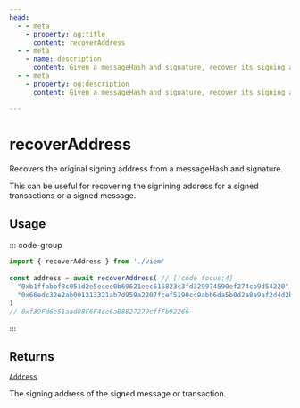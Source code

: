 ```yaml
---
head:
  - - meta
    - property: og:title
      content: recoverAddress
  - - meta
    - name: description
      content: Given a messageHash and signature, recover its signing address.
  - - meta
    - property: og:description
      content: Given a messageHash and signature, recover its signing address.

---
```


# recoverAddress

Recovers the original signing address from a messageHash and signature. 

This can be useful for recovering the signining address for a signed transactions or a signed message. 

## Usage

::: code-group

```ts [example.ts]
import { recoverAddress } from './viem'
 
const address = await recoverAddress( // [!code focus:4]
  "0xb1ffabbf8c051d2e5ecee0b69621eec616823c3fd329974590ef274cb9d54220",
  "0x66edc32e2ab001213321ab7d959a2207fcef5190cc9abb6da5b0d2a8a9af2d4d2b0700e2c317c4106f337fd934fbbb0bf62efc8811a78603b33a8265d3b8f8cb1c"
) 
// 0xf39Fd6e51aad88F6F4ce6aB8827279cffFb92266
```
:::

## Returns

[`Address`](/docs/glossary/types#address)

The signing address of the signed message or transaction.